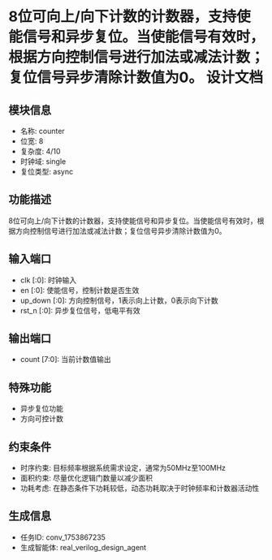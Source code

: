 # 8位可向上/向下计数的计数器，支持使能信号和异步复位。当使能信号有效时，根据方向控制信号进行加法或减法计数；复位信号异步清除计数值为0。 设计文档

## 模块信息
- 名称: counter
- 位宽: 8
- 复杂度: 4/10
- 时钟域: single
- 复位类型: async

## 功能描述
8位可向上/向下计数的计数器，支持使能信号和异步复位。当使能信号有效时，根据方向控制信号进行加法或减法计数；复位信号异步清除计数值为0。

## 输入端口
- clk [:0]: 时钟输入
- en [:0]: 使能信号，控制计数是否生效
- up_down [:0]: 方向控制信号，1表示向上计数，0表示向下计数
- rst_n [:0]: 异步复位信号，低电平有效

## 输出端口
- count [7:0]: 当前计数值输出

## 特殊功能
- 异步复位功能
- 方向可控计数

## 约束条件
- 时序约束: 目标频率根据系统需求设定，通常为50MHz至100MHz
- 面积约束: 尽量优化逻辑门数量以减少面积
- 功耗考虑: 在静态条件下功耗较低，动态功耗取决于时钟频率和计数器活动性

## 生成信息
- 任务ID: conv_1753867235
- 生成智能体: real_verilog_design_agent
